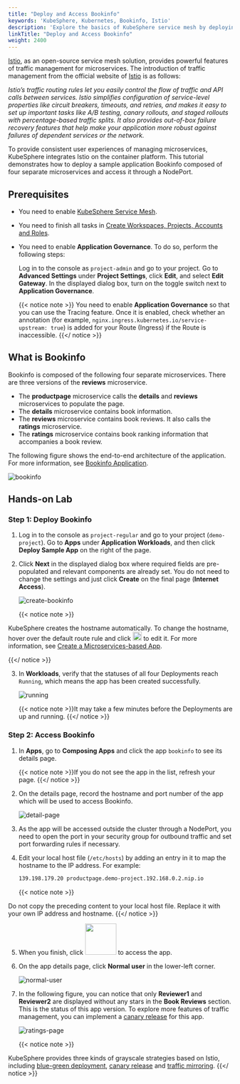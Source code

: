 ```yaml
---
title: "Deploy and Access Bookinfo"
keywords: 'KubeSphere, Kubernetes, Bookinfo, Istio'
description: 'Explore the basics of KubeSphere service mesh by deploying an example application Bookinfo.'
linkTitle: "Deploy and Access Bookinfo"
weight: 2400
---
```


[Istio](https://istio.io/), as an open-source service mesh solution, provides powerful features of traffic management for microservices. The introduction of traffic management from the official website of [Istio](https://istio.io/latest/docs/concepts/traffic-management/) is as follows:

*Istio’s traffic routing rules let you easily control the flow of traffic and API calls between services. Istio simplifies configuration of service-level properties like circuit breakers, timeouts, and retries, and makes it easy to set up important tasks like A/B testing, canary rollouts, and staged rollouts with percentage-based traffic splits. It also provides out-of-box failure recovery features that help make your application more robust against failures of dependent services or the network.*

To provide consistent user experiences of managing microservices, KubeSphere integrates Istio on the container platform. This tutorial demonstrates how to deploy a sample application Bookinfo composed of four separate microservices and access it through a NodePort.

## Prerequisites

- You need to enable [KubeSphere Service Mesh](../../pluggable-components/service-mesh/).

- You need to finish all tasks in [Create Workspaces, Projects, Accounts and Roles](../create-workspace-and-project/).

- You need to enable **Application Governance**. To do so, perform the following steps:

  Log in to the console as `project-admin` and go to your project. Go to **Advanced Settings** under **Project Settings**, click **Edit**, and select **Edit Gateway**. In the displayed dialog box, turn on the toggle switch next to **Application Governance**.

  {{< notice note >}}
  You need to enable **Application Governance** so that you can use the Tracing feature. Once it is enabled, check whether an annotation (for example, `nginx.ingress.kubernetes.io/service-upstream: true`) is added for your Route (Ingress) if the Route is inaccessible.
  {{</ notice >}}

## What is Bookinfo

Bookinfo is composed of the following four separate microservices. There are three versions of the **reviews** microservice.

- The **productpage** microservice calls the **details** and **reviews** microservices to populate the page.
- The **details** microservice contains book information.
- The **reviews** microservice contains book reviews. It also calls the **ratings** microservice.
- The **ratings** microservice contains book ranking information that accompanies a book review.

The following figure shows the end-to-end architecture of the application. For more information, see [Bookinfo Application](https://istio.io/latest/docs/examples/bookinfo/).

![bookinfo](/images/docs/quickstart/deploy-bookinfo-to-k8s/bookinfo.png)

## Hands-on Lab

### Step 1: Deploy Bookinfo

1. Log in to the console as `project-regular` and go to your project (`demo-project`). Go to **Apps** under **Application Workloads**, and then click **Deploy Sample App** on the right of the page.

2. Click **Next** in the displayed dialog box where required fields are pre-populated and relevant components are already set. You do not need to change the settings and just click **Create** on the final page (**Internet Access**).

    ![create-bookinfo](/images/docs/quickstart/deploy-bookinfo-to-k8s/create-bookinfo.png)

    {{< notice note >}}

KubeSphere creates the hostname automatically. To change the hostname, hover over the default route rule and click <img src="/images/docs/quickstart/deploy-bookinfo-to-k8s/edit-icon.png" width='20px' /> to edit it. For more information, see [Create a Microservices-based App](../../project-user-guide/application/compose-app/).

{{</ notice >}}

3. In **Workloads**, verify that the statuses of all four Deployments reach `Running`, which means the app has been created successfully.

    ![running](/images/docs/quickstart/deploy-bookinfo-to-k8s/running.png)

    {{< notice note >}}It may take a few minutes before the Deployments are up and running.
{{</ notice >}}

### Step 2: Access Bookinfo

1. In **Apps**, go to **Composing Apps** and click the app `bookinfo` to see its details page.

    {{< notice note >}}If you do not see the app in the list, refresh your page.
    {{</ notice >}}
    
2. On the details page, record the hostname and port number of the app which will be used to access Bookinfo.

    ![detail-page](/images/docs/quickstart/deploy-bookinfo-to-k8s/detail-page.png)

3. As the app will be accessed outside the cluster through a NodePort, you need to open the port in your security group for outbound traffic and set port forwarding rules if necessary.

4. Edit your local host file (`/etc/hosts`) by adding an entry in it to map the hostname to the IP address. For example:

    ```bash
    139.198.179.20 productpage.demo-project.192.168.0.2.nip.io
    ```

    {{< notice note >}}

Do not copy the preceding content to your local host file. Replace it with your own IP address and hostname.
    {{</ notice >}}

5. When you finish, click <img src="/images/docs/quickstart/deploy-bookinfo-to-k8s/click-to-visit.png" width='70' /> to access the app.

6. On the app details page, click **Normal user** in the lower-left corner.

    ![normal-user](/images/docs/quickstart/deploy-bookinfo-to-k8s/normal-user.png)

7. In the following figure, you can notice that only **Reviewer1** and **Reviewer2** are displayed without any stars in the **Book Reviews** section. This is the status of this app version. To explore more features of traffic management, you can implement a [canary release](../../project-user-guide/grayscale-release/canary-release/) for this app.

    ![ratings-page](/images/docs/quickstart/deploy-bookinfo-to-k8s/ratings-page.png)
    
    {{< notice note >}}

KubeSphere provides three kinds of grayscale strategies based on Istio, including [blue-green deployment](../../project-user-guide/grayscale-release/blue-green-deployment/), [canary release](../../project-user-guide/grayscale-release/canary-release/) and [traffic mirroring](../../project-user-guide/grayscale-release/traffic-mirroring/).
    {{</ notice >}}

